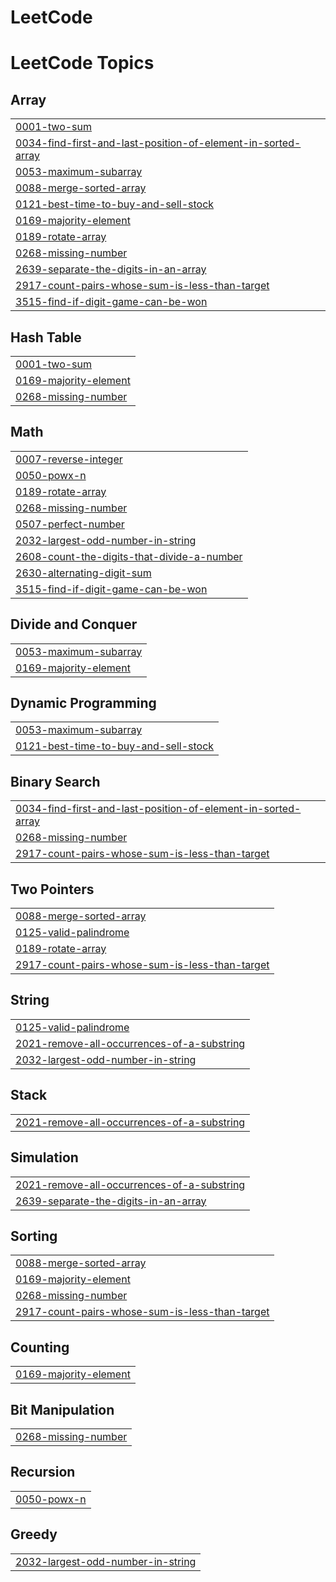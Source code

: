# LeetCode
<!---LeetCode Topics Start-->
# LeetCode Topics
## Array
|  |
| ------- |
| [0001-two-sum](https://github.com/Vaibhavnegi41/LeetCode/tree/master/0001-two-sum) |
| [0034-find-first-and-last-position-of-element-in-sorted-array](https://github.com/Vaibhavnegi41/LeetCode/tree/master/0034-find-first-and-last-position-of-element-in-sorted-array) |
| [0053-maximum-subarray](https://github.com/Vaibhavnegi41/LeetCode/tree/master/0053-maximum-subarray) |
| [0088-merge-sorted-array](https://github.com/Vaibhavnegi41/LeetCode/tree/master/0088-merge-sorted-array) |
| [0121-best-time-to-buy-and-sell-stock](https://github.com/Vaibhavnegi41/LeetCode/tree/master/0121-best-time-to-buy-and-sell-stock) |
| [0169-majority-element](https://github.com/Vaibhavnegi41/LeetCode/tree/master/0169-majority-element) |
| [0189-rotate-array](https://github.com/Vaibhavnegi41/LeetCode/tree/master/0189-rotate-array) |
| [0268-missing-number](https://github.com/Vaibhavnegi41/LeetCode/tree/master/0268-missing-number) |
| [2639-separate-the-digits-in-an-array](https://github.com/Vaibhavnegi41/LeetCode/tree/master/2639-separate-the-digits-in-an-array) |
| [2917-count-pairs-whose-sum-is-less-than-target](https://github.com/Vaibhavnegi41/LeetCode/tree/master/2917-count-pairs-whose-sum-is-less-than-target) |
| [3515-find-if-digit-game-can-be-won](https://github.com/Vaibhavnegi41/LeetCode/tree/master/3515-find-if-digit-game-can-be-won) |
## Hash Table
|  |
| ------- |
| [0001-two-sum](https://github.com/Vaibhavnegi41/LeetCode/tree/master/0001-two-sum) |
| [0169-majority-element](https://github.com/Vaibhavnegi41/LeetCode/tree/master/0169-majority-element) |
| [0268-missing-number](https://github.com/Vaibhavnegi41/LeetCode/tree/master/0268-missing-number) |
## Math
|  |
| ------- |
| [0007-reverse-integer](https://github.com/Vaibhavnegi41/LeetCode/tree/master/0007-reverse-integer) |
| [0050-powx-n](https://github.com/Vaibhavnegi41/LeetCode/tree/master/0050-powx-n) |
| [0189-rotate-array](https://github.com/Vaibhavnegi41/LeetCode/tree/master/0189-rotate-array) |
| [0268-missing-number](https://github.com/Vaibhavnegi41/LeetCode/tree/master/0268-missing-number) |
| [0507-perfect-number](https://github.com/Vaibhavnegi41/LeetCode/tree/master/0507-perfect-number) |
| [2032-largest-odd-number-in-string](https://github.com/Vaibhavnegi41/LeetCode/tree/master/2032-largest-odd-number-in-string) |
| [2608-count-the-digits-that-divide-a-number](https://github.com/Vaibhavnegi41/LeetCode/tree/master/2608-count-the-digits-that-divide-a-number) |
| [2630-alternating-digit-sum](https://github.com/Vaibhavnegi41/LeetCode/tree/master/2630-alternating-digit-sum) |
| [3515-find-if-digit-game-can-be-won](https://github.com/Vaibhavnegi41/LeetCode/tree/master/3515-find-if-digit-game-can-be-won) |
## Divide and Conquer
|  |
| ------- |
| [0053-maximum-subarray](https://github.com/Vaibhavnegi41/LeetCode/tree/master/0053-maximum-subarray) |
| [0169-majority-element](https://github.com/Vaibhavnegi41/LeetCode/tree/master/0169-majority-element) |
## Dynamic Programming
|  |
| ------- |
| [0053-maximum-subarray](https://github.com/Vaibhavnegi41/LeetCode/tree/master/0053-maximum-subarray) |
| [0121-best-time-to-buy-and-sell-stock](https://github.com/Vaibhavnegi41/LeetCode/tree/master/0121-best-time-to-buy-and-sell-stock) |
## Binary Search
|  |
| ------- |
| [0034-find-first-and-last-position-of-element-in-sorted-array](https://github.com/Vaibhavnegi41/LeetCode/tree/master/0034-find-first-and-last-position-of-element-in-sorted-array) |
| [0268-missing-number](https://github.com/Vaibhavnegi41/LeetCode/tree/master/0268-missing-number) |
| [2917-count-pairs-whose-sum-is-less-than-target](https://github.com/Vaibhavnegi41/LeetCode/tree/master/2917-count-pairs-whose-sum-is-less-than-target) |
## Two Pointers
|  |
| ------- |
| [0088-merge-sorted-array](https://github.com/Vaibhavnegi41/LeetCode/tree/master/0088-merge-sorted-array) |
| [0125-valid-palindrome](https://github.com/Vaibhavnegi41/LeetCode/tree/master/0125-valid-palindrome) |
| [0189-rotate-array](https://github.com/Vaibhavnegi41/LeetCode/tree/master/0189-rotate-array) |
| [2917-count-pairs-whose-sum-is-less-than-target](https://github.com/Vaibhavnegi41/LeetCode/tree/master/2917-count-pairs-whose-sum-is-less-than-target) |
## String
|  |
| ------- |
| [0125-valid-palindrome](https://github.com/Vaibhavnegi41/LeetCode/tree/master/0125-valid-palindrome) |
| [2021-remove-all-occurrences-of-a-substring](https://github.com/Vaibhavnegi41/LeetCode/tree/master/2021-remove-all-occurrences-of-a-substring) |
| [2032-largest-odd-number-in-string](https://github.com/Vaibhavnegi41/LeetCode/tree/master/2032-largest-odd-number-in-string) |
## Stack
|  |
| ------- |
| [2021-remove-all-occurrences-of-a-substring](https://github.com/Vaibhavnegi41/LeetCode/tree/master/2021-remove-all-occurrences-of-a-substring) |
## Simulation
|  |
| ------- |
| [2021-remove-all-occurrences-of-a-substring](https://github.com/Vaibhavnegi41/LeetCode/tree/master/2021-remove-all-occurrences-of-a-substring) |
| [2639-separate-the-digits-in-an-array](https://github.com/Vaibhavnegi41/LeetCode/tree/master/2639-separate-the-digits-in-an-array) |
## Sorting
|  |
| ------- |
| [0088-merge-sorted-array](https://github.com/Vaibhavnegi41/LeetCode/tree/master/0088-merge-sorted-array) |
| [0169-majority-element](https://github.com/Vaibhavnegi41/LeetCode/tree/master/0169-majority-element) |
| [0268-missing-number](https://github.com/Vaibhavnegi41/LeetCode/tree/master/0268-missing-number) |
| [2917-count-pairs-whose-sum-is-less-than-target](https://github.com/Vaibhavnegi41/LeetCode/tree/master/2917-count-pairs-whose-sum-is-less-than-target) |
## Counting
|  |
| ------- |
| [0169-majority-element](https://github.com/Vaibhavnegi41/LeetCode/tree/master/0169-majority-element) |
## Bit Manipulation
|  |
| ------- |
| [0268-missing-number](https://github.com/Vaibhavnegi41/LeetCode/tree/master/0268-missing-number) |
## Recursion
|  |
| ------- |
| [0050-powx-n](https://github.com/Vaibhavnegi41/LeetCode/tree/master/0050-powx-n) |
## Greedy
|  |
| ------- |
| [2032-largest-odd-number-in-string](https://github.com/Vaibhavnegi41/LeetCode/tree/master/2032-largest-odd-number-in-string) |
<!---LeetCode Topics End-->